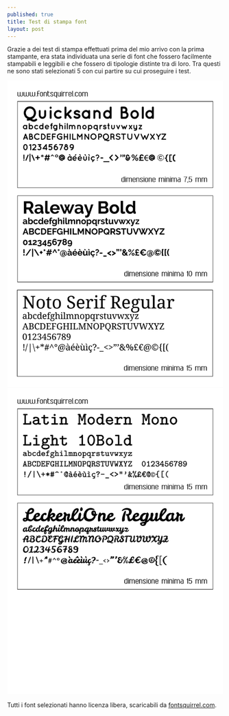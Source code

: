 ```yaml
---
published: true
title: Test di stampa font
layout: post
---
```

Grazie a dei test di stampa effettuati prima del mio arrivo con la prima stampante, era stata individuata una serie di font che fossero facilmente stampabili e leggibili e che fossero di tipologie distinte tra di loro. Tra questi ne sono stati selezionati 5 con cui partire su cui proseguire i test.  

![font1](https://raw.githubusercontent.com/Giuzzo/Giuzzo.github.io/master/link_img/14-01.jpg) ![font2](https://raw.githubusercontent.com/Giuzzo/Giuzzo.github.io/master/link_img/14-02.jpg)

Tutti i font selezionati hanno licenza libera, scaricabili da [fontsquirrel.com](http://www.fontsquirrel.com/).